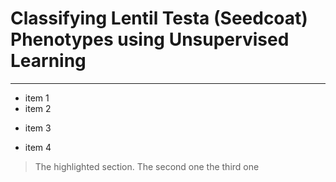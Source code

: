 # Classifying Lentil Testa (Seedcoat) Phenotypes using Unsupervised Learning
- - - 
+ item 1
+ item 2
* item 3
- item 4

> The highlighted section. 
> The second one
> the third one
